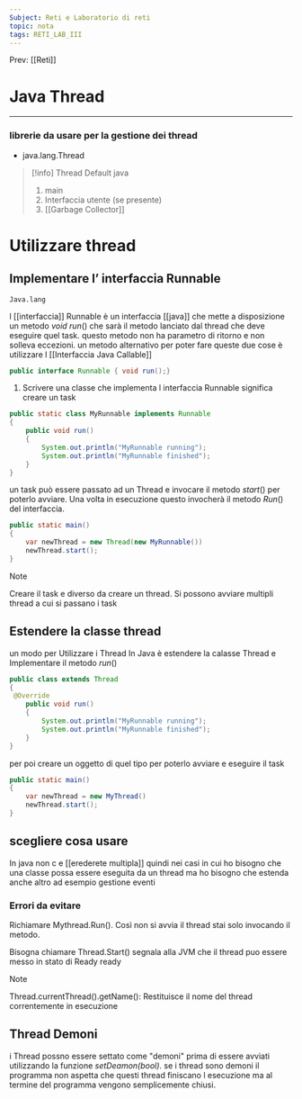 ```yaml
---
Subject: Reti e Laboratorio di reti
topic: nota
tags: RETI_LAB_III
---
```


Prev: [[Reti]]

# Java Thread
---


### librerie da usare per la gestione dei thread

- java.lang.Thread


> [!info] Thread Default java
>1. main
>2. Interfaccia utente (se presente)
>3. [[Garbage Collector]]
 

# Utilizzare thread

## Implementare l’ interfaccia Runnable
	Java.lang
l [[interfaccia]] Runnable è un interfaccia [[java]] che mette a disposizione un metodo _void run_()  che sarà il metodo lanciato dal thread che deve eseguire quel task.
questo metodo non ha parametro di ritorno e non solleva eccezioni. 
un metodo alternativo per poter fare queste due cose è utilizzare l [[Interfaccia Java Callable]]

```java
public interface Runnable { void run();}
```

1. Scrivere una classe che implementa l interfaccia Runnable significa creare un task

```java
public static class MyRunnable implements Runnable 
{
	public void run() 
	{
		System.out.println("MyRunnable running");
		System.out.println("MyRunnable finished");
	}
}
```

un task può essere passato ad un Thread e invocare il metodo _start_()  per poterlo avviare. Una volta in esecuzione questo invocherà il metodo _Run_() del interfaccia.

```java
public static main()
{
	var newThread = new Thread(new MyRunnable())
	newThread.start();
}
```

>[!note]
 >Creare il task e diverso da creare un thread. Si possono avviare multipli thread a cui si passano i task



## Estendere la classe thread

un modo per Utilizzare i Thread In Java è estendere la calasse Thread e Implementare il metodo _run_()

```java
public class extends Thread
{
 @Override
	public void run()
	{
		System.out.println("MyRunnable running");
		System.out.println("MyRunnable finished");
	}
}
```

 per poi creare un oggetto di quel tipo per poterlo avviare e eseguire il task

```java
public static main()
{
	var newThread = new MyThread()
	newThread.start();
}
```

## scegliere cosa usare

In java non c e [[erederete multipla]] quindi nei casi in cui ho bisogno che una classe possa essere eseguita da un thread ma ho bisogno che estenda anche altro ad esempio gestione eventi

### Errori da evitare

Richiamare Mythread.Run(). Così non si avvia il thread stai solo invocando il metodo.

Bisogna chiamare Thread.Start() segnala alla JVM che il thread puo essere messo in stato di Ready ready


>[!note]
>Thread.currentThread().getName(): Restituisce il nome del thread correntemente in esecuzione


## Thread Demoni
i Thread possno essere settato come "demoni" prima di essere avviati utilizzando la funzione _setDeamon(bool)_. se i thread sono demoni il programma non aspetta che questi thread finiscano l esecuzione ma al termine del programma vengono semplicemente chiusi.
